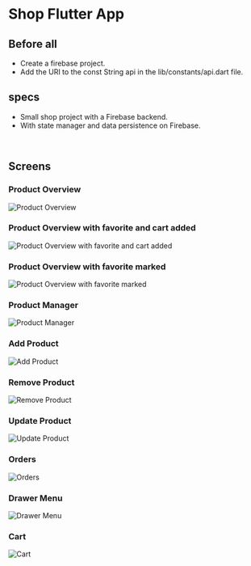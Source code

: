 # Shop Flutter App

## Before all
- Create a firebase project.
- Add the URI to the const String api in the lib/constants/api.dart file.

## specs

- Small shop project with a Firebase backend.
- With state manager and data persistence on Firebase.

<br>

## Screens

### Product Overview
![Product Overview](docs/screens/products_overview.png "Product Overview")

### Product Overview with favorite and cart added
![Product Overview with favorite and cart added](docs/screens/product_overview_with_favorite_and_cart_added.png "Product Overview with favorite and cart added")

### Product Overview with favorite marked
![Product Overview with favorite marked](docs/screens/favorite_filter.png "Product Overview with favorite marked")

### Product Manager
![Product Manager](docs/screens/product_manager.png "Product Manager")

### Add Product
![Add Product](docs/screens/add_product.png "Add Product")


### Remove Product
![Remove Product](docs/screens/remove_product_shield.png "Remove Product")


### Update Product
![Update Product](docs/screens/update_product.png "Update Product")

### Orders
![Orders](docs/screens/orders.png "Orders")


### Drawer Menu
![Drawer Menu](docs/screens/drawer.png "Drawer Menu")

### Cart 
![Cart](docs/screens/cart.png "Cart")


